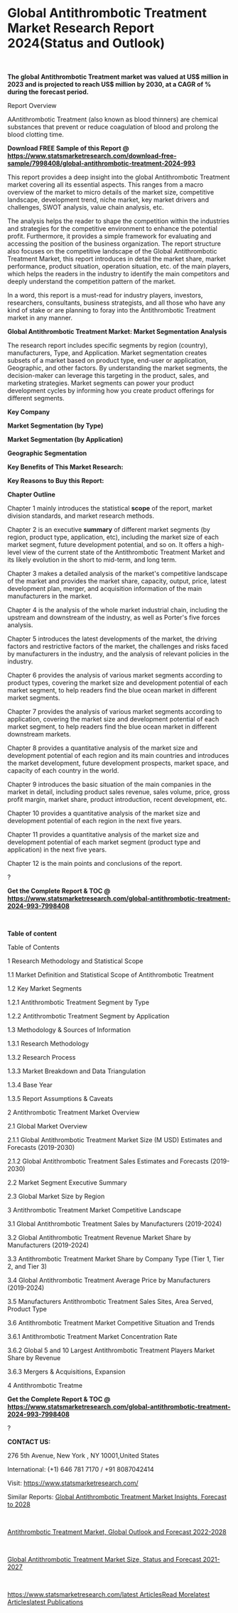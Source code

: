 <h1>Global Antithrombotic Treatment Market Research Report 2024(Status and Outlook)</h1><br/><p><strong>The global Antithrombotic Treatment market was valued at US$ million in 2023 and is projected to reach US$ million by 2030, at a <strong>CAGR</strong> of % during the forecast period.</strong></p>
 
 
 
 <p>Report Overview</p>
 
 
 
 <p>AAntithrombotic Treatment (also known as blood thinners) are chemical substances that prevent or reduce coagulation of blood and prolong the blood clotting time.</p>
 
 
 
 <p><strong>Download FREE Sample of this Report @ <a href="https://www.statsmarketresearch.com/download-free-sample/7998408/global-antithrombotic-treatment-2024-993">https://www.statsmarketresearch.com/download-free-sample/7998408/global-antithrombotic-treatment-2024-993</a></strong></p>
 
 
 
 <p>This report provides a deep insight into the global Antithrombotic Treatment market covering all its essential aspects. This ranges from a macro overview of the market to micro details of the market size, competitive landscape, development trend, niche market, key market drivers and challenges, SWOT analysis, value chain analysis, etc.</p>
 
 
 
 <p>The analysis helps the reader to shape the competition within the industries and strategies for the competitive environment to enhance the potential profit. Furthermore, it provides a simple framework for evaluating and accessing the position of the business organization. The report structure also focuses on the competitive landscape of the Global Antithrombotic Treatment Market, this report introduces in detail the market share, market performance, product situation, operation situation, etc. of the main players, which helps the readers in the industry to identify the main competitors and deeply understand the competition pattern of the market.</p>
 
 
 
 <p>In a word, this report is a must-read for industry players, investors, researchers, consultants, business strategists, and all those who have any kind of stake or are planning to foray into the Antithrombotic Treatment market in any manner.</p>
 
 
 
 <p><strong>Global Antithrombotic Treatment Market: Market Segmentation Analysis</strong></p>
 
 
 
 <p>The research report includes specific segments by region (country), manufacturers, Type, and Application. Market segmentation creates subsets of a market based on product type, end-user or application, Geographic, and other factors. By understanding the market segments, the decision-maker can leverage this targeting in the product, sales, and marketing strategies. Market segments can power your product development cycles by informing how you create product offerings for different segments.</p>
 
 
 
 <p><strong>Key Company</strong></p>
 
 
 
 <p><strong>Market Segmentation (by Type)</strong></p>
 
 
 
 <p><strong>Market Segmentation (<strong>by Application</strong>)</strong></p>
 
 
 
 <p><strong>Geographic Segmentation</strong></p>
 
 
 
 <p><strong>Key Benefits of This Market Research:</strong></p>
 
 
 
 <p><strong>Key <strong>Reasons to Buy</strong> this Report:</strong></p>
 
 
 
 <p><strong>Chapter Outline</strong></p>
 
 
 
 <p>Chapter 1 mainly introduces the statistical <strong>scope</strong> of the report, market division standards, and market research methods.</p>
 
 
 
 <p>Chapter 2 is an executive <strong>summary</strong> of different market segments (by region, product type, application, etc), including the market size of each market segment, future development potential, and so on. It offers a high-level view of the current state of the Antithrombotic Treatment Market and its likely evolution in the short to mid-term, and long term.</p>
 
 
 
 <p>Chapter 3 makes a detailed analysis of the market&#39;s competitive landscape of the market and provides the market share, capacity, output, price, latest development plan, merger, and acquisition information of the main manufacturers in the market.</p>
 
 
 
 <p>Chapter 4 is the analysis of the whole market industrial chain, including the upstream and downstream of the industry, as well as Porter&#39;s five forces analysis.</p>
 
 
 
 <p>Chapter 5 introduces the latest developments of the market, the driving factors and restrictive factors of the market, the challenges and risks faced by manufacturers in the industry, and the analysis of relevant policies in the industry.</p>
 
 
 
 <p>Chapter 6 provides the analysis of various market segments according to product types, covering the market size and development potential of each market segment, to help readers find the blue ocean market in different market segments.</p>
 
 
 
 <p>Chapter 7 provides the analysis of various market segments according to application, covering the market size and development potential of each market segment, to help readers find the blue ocean market in different downstream markets.</p>
 
 
 
 <p>Chapter 8 provides a quantitative analysis of the market size and development potential of each region and its main countries and introduces the market development, future development prospects, market space, and capacity of each country in the world.</p>
 
 
 
 <p>Chapter 9 introduces the basic situation of the main companies in the market in detail, including product sales revenue, sales volume, price, gross profit margin, market share, product introduction, recent development, etc.</p>
 
 
 
 <p>Chapter 10 provides a quantitative analysis of the market size and development potential of each region in the next five years.</p>
 
 
 
 <p>Chapter 11 provides a quantitative analysis of the market size and development potential of each market segment (product type and application) in the next five years.</p>
 
 
 
 <p>Chapter 12 is the main points and conclusions of the report.</p>
 
 
 
 <p>? </p>
 
 
 
 <div><b>Get the Complete Report & TOC @ <a href="https://www.statsmarketresearch.com/global-antithrombotic-treatment-2024-993-7998408">https://www.statsmarketresearch.com/global-antithrombotic-treatment-2024-993-7998408</a></b></div>
 
 
 
 <p><br />
 
 <b>Table of content</b></p>
 
 
 
 <p>Table of Contents<br />
 
 1 Research Methodology and Statistical Scope<br />
 
 1.1 Market Definition and Statistical Scope of Antithrombotic Treatment<br />
 
 1.2 Key Market Segments<br />
 
 1.2.1 Antithrombotic Treatment Segment by Type<br />
 
 1.2.2 Antithrombotic Treatment Segment by Application<br />
 
 1.3 Methodology & Sources of Information<br />
 
 1.3.1 Research Methodology<br />
 
 1.3.2 Research Process<br />
 
 1.3.3 Market Breakdown and Data Triangulation<br />
 
 1.3.4 Base Year<br />
 
 1.3.5 Report Assumptions & Caveats<br />
 
 2 Antithrombotic Treatment Market Overview<br />
 
 2.1 Global Market Overview<br />
 
 2.1.1 Global Antithrombotic Treatment Market Size (M USD) Estimates and Forecasts (2019-2030)<br />
 
 2.1.2 Global Antithrombotic Treatment Sales Estimates and Forecasts (2019-2030)<br />
 
 2.2 Market Segment Executive Summary<br />
 
 2.3 Global Market Size by Region<br />
 
 3 Antithrombotic Treatment Market Competitive Landscape<br />
 
 3.1 Global Antithrombotic Treatment Sales by Manufacturers (2019-2024)<br />
 
 3.2 Global Antithrombotic Treatment Revenue Market Share by Manufacturers (2019-2024)<br />
 
 3.3 Antithrombotic Treatment Market Share by Company Type (Tier 1, Tier 2, and Tier 3)<br />
 
 3.4 Global Antithrombotic Treatment Average Price by Manufacturers (2019-2024)<br />
 
 3.5 Manufacturers Antithrombotic Treatment Sales Sites, Area Served, Product Type<br />
 
 3.6 Antithrombotic Treatment Market Competitive Situation and Trends<br />
 
 3.6.1 Antithrombotic Treatment Market Concentration Rate<br />
 
 3.6.2 Global 5 and 10 Largest Antithrombotic Treatment Players Market Share by Revenue<br />
 
 3.6.3 Mergers & Acquisitions, Expansion<br />
 
 4 Antithrombotic Treatme</p>
 
 
 
 <div><b>Get the Complete Report & TOC @ <a href="https://www.statsmarketresearch.com/global-antithrombotic-treatment-2024-993-7998408">https://www.statsmarketresearch.com/global-antithrombotic-treatment-2024-993-7998408</a></b></div>
 
 
 
 <p>? </p>
 
 
 
 <p><b>CONTACT US:</b><br />
 
 276 5th Avenue, New York , NY 10001,United States<br />
 
 International: (+1) 646 781 7170 / +91 8087042414<br />
 
 Visit: <a href="https://www.statsmarketresearch.com/">https://www.statsmarketresearch.com/</a><br />
 
 Similar Reports: <a href="https://www.statsmarketresearch.com/global-antithrombotic-treatment-2024-993-7998408">Global Antithrombotic Treatment Market Insights, Forecast to 2028</a><br />
 
 <br />
 
 <a href="https://www.statsmarketresearch.com/global-antithrombotic-treatment-2024-993-7998408">Antithrombotic Treatment Market, Global Outlook and Forecast 2022-2028</a><br />
 
 <br />
 
 <a href="https://www.statsmarketresearch.com/global-antithrombotic-treatment-2024-993-7998408">Global Antithrombotic Treatment Market Size, Status and Forecast 2021-2027</a><br />
 
 <br />
 
 <a href="https://gyeongbokgung.com">https://www.statsmarketresearch.com/</a><a href="https://hallyeomaritime.com">latest Articles</a><a href="https://jingwansa.com">Read More</a><a href="https://nguoiviet.jp/">latest Articles</a><a href="https://www.intelmarketresearch.com/">latest Publications</a></p>